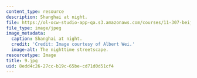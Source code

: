 ```yaml
---
content_type: resource
description: Shanghai at night.
file: https://ol-ocw-studio-app-qa.s3.amazonaws.com/courses/11-307-beijing-urban-design-studio-summer-2006/8edd4c2627ccb19c65becd71d0d51cf4_9.jpg
file_type: image/jpeg
image_metadata:
  caption: Shanghai at night.
  credit: 'Credit: Image courtesy of Albert Wei.'
  image-alt: The nighttime streetscape.
resourcetype: Image
title: 9.jpg
uid: 8edd4c26-27cc-b19c-65be-cd71d0d51cf4
---
```

